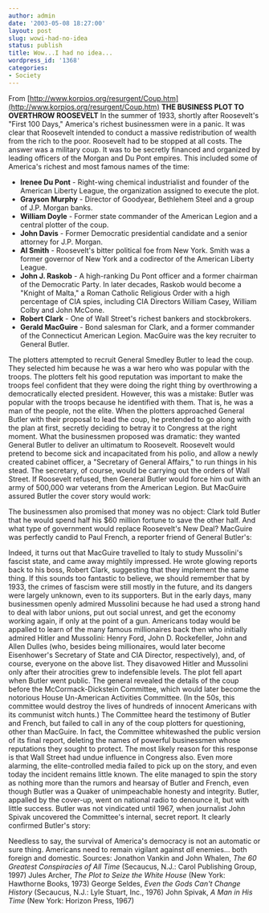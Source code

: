 ```yaml
---
author: admin
date: '2003-05-08 18:27:00'
layout: post
slug: wowi-had-no-idea
status: publish
title: Wow...I had no idea...
wordpress_id: '1368'
categories:
- Society
---
```


From
[http://www.korpios.org/resurgent/Coup.htm](http://www.korpios.org/resurgent/Coup.htm)
**THE BUSINESS PLOT TO OVERTHROW ROOSEVELT** In the summer of 1933,
shortly after Roosevelt's "First 100 Days," America's richest
businessmen were in a panic. It was clear that Roosevelt intended to
conduct a massive redistribution of wealth from the rich to the poor.
Roosevelt had to be stopped at all costs. The answer was a military
coup. It was to be secretly financed and organized by leading officers
of the Morgan and Du Pont empires. This included some of America's
richest and most famous names of the time:

-   **Irenee Du Pont** - Right-wing chemical industrialist and founder
    of the American Liberty League, the organization assigned to execute
    the plot.
-   **Grayson Murphy** - Director of Goodyear, Bethlehem Steel and a
    group of J.P. Morgan banks.
-   **William Doyle** - Former state commander of the American Legion
    and a central plotter of the coup.
-   **John Davis** - Former Democratic presidential candidate and a
    senior attorney for J.P. Morgan.
-   **Al Smith** - Roosevelt's bitter political foe from New York. Smith
    was a former governor of New York and a codirector of the American
    Liberty League.
-   **John J. Raskob** - A high-ranking Du Pont officer and a former
    chairman of the Democratic Party. In later decades, Raskob would
    become a "Knight of Malta," a Roman Catholic Religious Order with a
    high percentage of CIA spies, including CIA Directors William Casey,
    William Colby and John McCone.
-   **Robert Clark** - One of Wall Street's richest bankers and
    stockbrokers.
-   **Gerald MacGuire** - Bond salesman for Clark, and a former
    commander of the Connecticut American Legion. MacGuire was the key
    recruiter to General Butler.

The plotters attempted to recruit General Smedley Butler to lead the
coup. They selected him because he was a war hero who was popular with
the troops. The plotters felt his good reputation was important to make
the troops feel confident that they were doing the right thing by
overthrowing a democratically elected president. However, this was a
mistake: Butler was popular with the troops because he identified with
them. That is, he was a man of the people, not the elite. When the
plotters approached General Butler with their proposal to lead the coup,
he pretended to go along with the plan at first, secretly deciding to
betray it to Congress at the right moment. What the businessmen proposed
was dramatic: they wanted General Butler to deliver an ultimatum to
Roosevelt. Roosevelt would pretend to become sick and incapacitated from
his polio, and allow a newly created cabinet officer, a "Secretary of
General Affairs," to run things in his stead. The secretary, of course,
would be carrying out the orders of Wall Street. If Roosevelt refused,
then General Butler would force him out with an army of 500,000 war
veterans from the American Legion. But MacGuire assured Butler the cover
story would work:

The businessmen also promised that money was no object: Clark told
Butler that he would spend half his $60 million fortune to save the
other half. And what type of government would replace Roosevelt's New
Deal? MacGuire was perfectly candid to Paul French, a reporter friend of
General Butler's:

Indeed, it turns out that MacGuire travelled to Italy to study
Mussolini's fascist state, and came away mightily impressed. He wrote
glowing reports back to his boss, Robert Clark, suggesting that they
implement the same thing. If this sounds too fantastic to believe, we
should remember that by 1933, the crimes of fascism were still mostly in
the future, and its dangers were largely unknown, even to its
supporters. But in the early days, many businessmen openly admired
Mussolini because he had used a strong hand to deal with labor unions,
put out social unrest, and get the economy working again, if only at the
point of a gun. Americans today would be appalled to learn of the many
famous millionaires back then who initially admired Hitler and
Mussolini: Henry Ford, John D. Rockefeller, John and Allen Dulles (who,
besides being millionaires, would later become Eisenhower's Secretary of
State and CIA Director, respectively), and, of course, everyone on the
above list. They disavowed Hitler and Mussolini only after their
atrocities grew to indefensible levels. The plot fell apart when Butler
went public. The general revealed the details of the coup before the
McCormack-Dickstein Committee, which would later become the notorious
House Un-American Activities Committee. (In the 50s, this committee
would destroy the lives of hundreds of innocent Americans with its
communist witch hunts.) The Committee heard the testimony of Butler and
French, but failed to call in any of the coup plotters for questioning,
other than MacGuire. In fact, the Committee whitewashed the public
version of its final report, deleting the names of powerful businessmen
whose reputations they sought to protect. The most likely reason for
this response is that Wall Street had undue influence in Congress also.
Even more alarming, the elite-controlled media failed to pick up on the
story, and even today the incident remains little known. The elite
managed to spin the story as nothing more than the rumors and hearsay of
Butler and French, even though Butler was a Quaker of unimpeachable
honesty and integrity. Butler, appalled by the cover-up, went on
national radio to denounce it, but with little success. Butler was not
vindicated until 1967, when journalist John Spivak uncovered the
Committee's internal, secret report. It clearly confirmed Butler's
story:

Needless to say, the survival of America's democracy is not an automatic
or sure thing. Americans need to remain vigilant against *all*
enemies... both foreign and domestic. Sources: Jonathon Vankin and John
Whalen, *The 60 Greatest Conspiracies of All Time* (Secaucus, N.J.:
Carol Publishing Group, 1997) Jules Archer, *The Plot to Seize the White
House* (New York: Hawthorne Books, 1973) George Seldes, *Even the Gods
Can't Change History* (Secaucus, N.J.: Lyle Stuart, Inc., 1976) John
Spivak, *A Man in His Time* (New York: Horizon Press, 1967)
